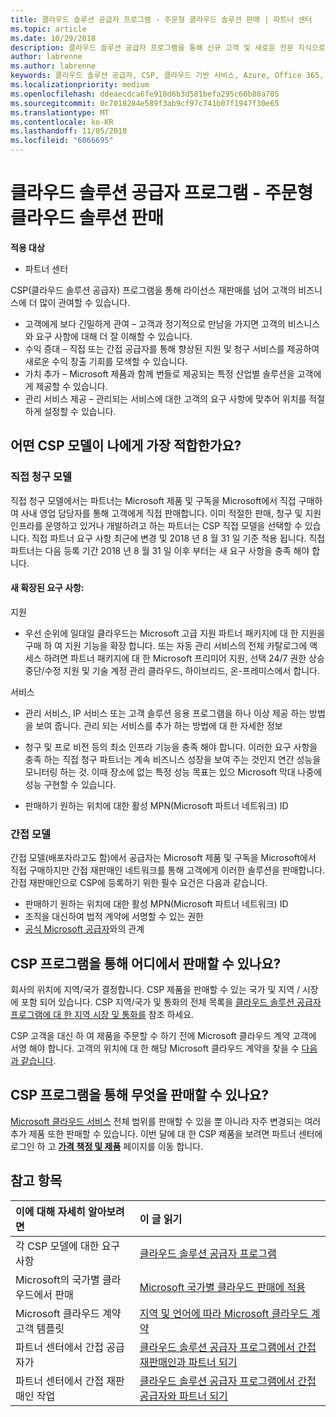 ```yaml
---
title: 클라우드 솔루션 공급자 프로그램 - 주문형 클라우드 솔루션 판매 | 파트너 센터
ms.topic: article
ms.date: 10/29/2018
description: 클라우드 솔루션 공급자 프로그램을 통해 신규 고객 및 새로운 전문 지식으로 비즈니스를 성장시킬 수 있습니다.
author: labrenne
ms.author: labrenne
keywords: 클라우드 솔루션 공급자, CSP, 클라우드 기반 서비스, Azure, Office 365, Dynamics, CSP 파트너, CSP에서 판매, 직접 파트너, 직접 CSP 파트너, 간접 CSP 재판매인, 직접 CSP, 간접 CSP, 직접 모델, 간접 모델, 간접 재판매인, 간접 공급자, 공급자, 배포자, 클라우드 솔루션 공급자 프로그램
ms.localizationpriority: medium
ms.openlocfilehash: ddeaecdca6fe918d6b3d581befa295c66b80a705
ms.sourcegitcommit: 0c7018284e589f3ab9cf97c741b07f1947f30e65
ms.translationtype: MT
ms.contentlocale: ko-KR
ms.lasthandoff: 11/05/2018
ms.locfileid: "6066695"
---
```

# <a name="cloud-solution-provider-program---selling-in-demand-cloud-solutions"></a>클라우드 솔루션 공급자 프로그램 - 주문형 클라우드 솔루션 판매 

**적용 대상**

-  파트너 센터

CSP(클라우드 솔루션 공급자) 프로그램을 통해 라이선스 재판매를 넘어 고객의 비즈니스에 더 많이 관여할 수 있습니다.
 
- 고객에게 보다 긴밀하게 관여 – 고객과 정기적으로 만남을 가지면 고객의 비스니스와 요구 사항에 대해 더 잘 이해할 수 있습니다.
- 수익 증대 – 직접 또는 간접 공급자를 통해 향상된 지원 및 청구 서비스를 제공하여 새로운 수익 창출 기회를 모색할 수 있습니다.  
- 가치 추가 – Microsoft 제품과 함께 번들로 제공되는 특정 산업별 솔루션을 고객에게 제공할 수 있습니다.
- 관리 서비스 제공 – 관리되는 서비스에 대한 고객의 요구 사항에 맞추어 위치를 적절하게 설정할 수 있습니다. 

## <a name="which-csp-model-is-best-for-me"></a>어떤 CSP 모델이 나에게 가장 적합한가요?

### <a name="direct-bill-model"></a>직접 청구 모델

 직접 청구 모델에서는 파트너는 Microsoft 제품 및 구독을 Microsoft에서 직접 구매하여 사내 영업 담당자를 통해 고객에게 직접 판매합니다. 이미 적절한 판매, 청구 및 지원 인프라를 운영하고 있거나 개발하려고 하는 파트너는 CSP 직접 모델을 선택할 수 있습니다. 직접 파트너 요구 사항 최근에 변경 및 2018 년 8 월 31 일 기준 적용 됩니다. 직접 파트너는 다음 등록 기간 2018 년 8 월 31 일 이후 부터는 새 요구 사항을 충족 해야 합니다.


#### <a name="new-expanded-requirements"></a>새 확장된 요구 사항:

지원
- 우선 순위에 일대일 클라우드는 Microsoft 고급 지원 파트너 패키지에 대 한 지원을 구매 하 여 지원 기능을 확장 합니다. 또는 자동 관리 서비스의 전체 카탈로그에 액세스 하려면 파트너 패키지에 대 한 Microsoft 프리미어 지원, 선택 24/7 권한 상승 중단/수정 지원 및 기술 계정 관리 클라우드, 하이브리드, 온-프레미스에서 합니다. 

서비스

- 관리 서비스, IP 서비스 또는 고객 솔루션 응용 프로그램을 하나 이상 제공 하는 방법을 보여 줍니다. 관리 되는 서비스를 추가 하는 방법에 대 한 자세한 정보

- 청구 및 프로 비전 등의 최소 인프라 기능을 충족 해야 합니다.
이러한 요구 사항을 충족 하는 직접 청구 파트너는 계속 비즈니스 성장을 보여 주는 것인지 연간 성능을 모니터링 하는 것. 이때 장소에 없는 특정 성능 목표는 있으 Microsoft 막대 나중에 성능 구현할 수 있습니다. 

- 판매하기 원하는 위치에 대한 활성 MPN(Microsoft 파트너 네트워크) ID


### <a name="indirect-model"></a>간접 모델

간접 모델(배포자라고도 함)에서 공급자는 Microsoft 제품 및 구독을 Microsoft에서 직접 구매하지만 간접 재판매인 네트워크를 통해 고객에게 이러한 솔루션을 판매합니다. 간접 재판매인으로 CSP에 등록하기 위한 필수 요건은 다음과 같습니다.

- 판매하기 원하는 위치에 대한 활성 MPN(Microsoft 파트너 네트워크) ID
- 조직을 대신하여 법적 계약에 서명할 수 있는 권한
- [공식 Microsoft 공급자](https://partnercenter.microsoft.com/partner/find-a-provider)와의 관계


## <a name="where-can-i-sell-through-the-csp-program"></a>CSP 프로그램을 통해 어디에서 판매할 수 있나요?

회사의 위치에 지역/국가 결정합니다. CSP 제품을 판매할 수 있는 국가 및 지역 / 시장에 포함 되어 있습니다. CSP 지역/국가 및 통화의 전체 목록을 [클라우드 솔루션 공급자 프로그램에 대 한 지역 시장 및 통화를](regional-authorization-overview.md) 참조 하세요.

CSP 고객을 대신 하 여 제품을 주문할 수 하기 전에 Microsoft 클라우드 계약 고객에 서명 해야 합니다. 고객의 위치에 대 한 해당 Microsoft 클라우드 계약을 찾을 수 [다음과 같습니다](agreements.md).  

## <a name="what-can-i-sell-through-the-csp-program"></a>CSP 프로그램을 통해 무엇을 판매할 수 있나요?

[Microsoft 클라우드 서비스](https://partner.microsoft.com/cloud-solution-provider/products-and-services) 전체 범위를 판매할 수 있을 뿐 아니라 자주 변경되는 여러 추가 제품 또한 판매할 수 있습니다. 이번 달에 대 한 CSP 제품을 보려면 파트너 센터에 로그인 하 고 [**가격 책정 및 제품**](https://partnercenter.microsoft.com/pcv/sales) 페이지를 이동 합니다.

## <a name="see-also"></a>참고 항목 


|**이에 대해 자세히 알아보려면**   |**이 글 읽기**   |
|:---------------------------|:--------------------|
|각 CSP 모델에 대한 요구 사항   | [클라우드 솔루션 공급자 프로그램](https://partnercenter.microsoft.com/partner/cloud-solution-provider)|
|Microsoft의 국가별 클라우드에서 판매   | [Microsoft 국가별 클라우드 판매에 적용](csp-national-clouds-overview.md)|
|Microsoft 클라우드 계약 고객 템플릿   |[지역 및 언어에 따라 Microsoft 클라우드 계약](agreements.md)|
|파트너 센터에서 간접 공급자가  |[클라우드 솔루션 공급자 프로그램에서 간접 재판매인과 파트너 되기](indirect-provider-tasks-in-partner-center.md)|
|파트너 센터에서 간접 재판매인 작업   |[클라우드 솔루션 공급자 프로그램에서 간접 공급자와 파트너 되기](indirect-reseller-tasks-in-partner-center.md)|
